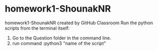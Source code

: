 # homework1-ShounakNR
homework1-ShounakNR created by GitHub Classroom
Run the python scripts from the terminal itself:
1) Go to the Question folder in the command line.
2) run command :python3 "name of the script"

